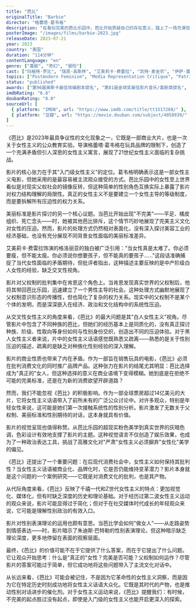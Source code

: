 ```yaml
---
title: "芭比"
originalTitle: "Barbie"
director: "格蕾塔·葛韦格"
description: "在看似完美的芭比乐园中，芭比开始质疑自己的存在意义，踏上了一场充满哲思的真实世界之旅。这部粉色包装的大片以娱乐化的方式探讨了父权制、美丽标准和女性身份认同等深刻议题。"
posterImage: "/images/films/barbie-2023.jpg"
releaseDate: 2023-07-21
year: 2023
country: "美国"
duration: "114分钟"
contentLanguage: "en"
genre: ["喜剧", "奇幻", "冒险"]
cast: ["玛格特·罗比", "瑞恩·高斯林", "艾美莉卡·费雷拉", "凯特·麦金农", "伊萨·雷"]
topics: ["Postmodern Feminism", "Media Representation Critique", "Patriarchy Critique", "Capitalism Critique", "Bodily Autonomy", "Pop Culture Feminism"]
status: "published"
awards: ["第96届奥斯卡最佳改编剧本提名", "第81届金球奖最佳影片音乐/喜剧类提名", "第76届英国电影学院奖最佳改编剧本提名"]
imdbRating: "6.8"
doubanRating: "8.0"
sourceUrl: [
  { platform: "IMDB", url: "https://www.imdb.com/title/tt1517268/" },
  { platform: "豆瓣", url: "https://movie.douban.com/subject/4058939/" }
]
---
```


《芭比》是2023年最具争议性的文化现象之一，它既是一部商业大片，也是一次关于女性主义的公众教育实验。导演格蕾塔·葛韦格在玩具品牌的限制下，创造了一个充满矛盾但引人深思的女性主义寓言，展现了21世纪女性主义面临的复杂挑战。

影片的核心张力在于其"入门级女性主义"的定位。葛韦格明确表示这是一部女性主义电影，但她采用的是最容易被主流观众接受的方式。芭比乐园中的女性至上世界看似是对现实父权社会的镜像反转，但这种简单的性别角色互换实际上暴露了影片对权力结构理解的局限性。真正的女性主义不是要建立一个女性主导的等级制度，而是要拆解所有压迫性的权力关系。

美丽标准是影片探讨的另一个核心议题。当芭比开始出现"不完美"——平足、橘皮组织、死亡念头——时，她被其他芭比排斥，这个情节巧妙地展现了完美主义文化对女性的压迫。然而，影片的处理方式仍然相对表面化，没有深入探讨美容工业的经济基础，也没有充分展现不同背景女性面临的美丽标准差异。

艾美莉卡·费雷拉饰演的格洛丽亚的独白被广泛引用："当女性真是太难了。你必须要瘦，但不能太瘦。你必须说你想要孩子，但不能真的要孩子......"这段话准确捕捉了当代女性面临的矛盾期待，但批评者指出，这种描述主要反映的是中产阶级白人女性的经验，缺乏交叉性视角。

影片对父权制的批判集中在肯恩这个角色上。当肯恩发现真实世界的父权制后，他将其带回芭比乐园，迅速建立了一个男性主导的社会。这种处理方式幽默地展现了父权制意识形态的传播性，但也简化了复杂的权力关系。现实中的父权制不是某个个体的发明，而是深深嵌入在经济、政治和文化结构中的系统性压迫。

从交叉性女性主义的角度来看，《芭比》的最大问题是其"白人女性主义"视角。尽管影片中包含了不同种族的芭比，但她们的经历基本上是同质化的，没有真正探讨种族、阶级、性取向等身份如何与性别身份交织，创造出不同的压迫体验。对于黑人女性主义者来说，片中的女性主义话语感觉既熟悉又疏离——熟悉的是关于性别压迫的描述，疏离的是缺乏对种族化性别经验的深入理解。

影片的商业性质也带来了内在矛盾。作为一部旨在销售玩具的电影，《芭比》必须在批判消费文化的同时推广品牌产品。这种张力在影片的结尾尤其明显：芭比选择成为"真正的"女人，但这种选择的意义在商业语境下变得模糊。她到底是在拒绝不可能的完美标准，还是在为新的消费欲望开辟道路？

然而，我们不能忽视《芭比》的积极影响。作为一部全球票房超过14亿美元的大片，它将女性主义话语带入了前所未有的广泛公众讨论中。对许多观众，特别是年轻女性来说，这可能是她们第一次接触系统性的性别分析。影片激发了无数关于父权制、美丽标准和性别期待的对话，这本身就具有价值。

影片的视觉呈现也值得称赞。从芭比乐园的超现实粉色美学到真实世界的灰暗色调，色彩设计有效地支撑了影片的主题。这种视觉语言不仅创造了娱乐效果，也成为了一种政治表达工具，挑战了高雅文化对"严肃"女性主义必须摒弃"女性化"美学的偏见。

《芭比》还提出了一个重要问题：在后现代消费社会中，女性主义如何保持其批判性？当女性主义话语被商业化、品牌化时，它是否仍能维持变革潜力？影片本身就是这个问题的一个案例研究——它既是对消费文化的批判，也是其产物。

从代际角度来看，《芭比》反映了千禧一代和Z世代女性主义的特点：更加视觉化、媒体化，但有时缺乏深度的历史和理论基础。对于经历过第二波女性主义运动的观众来说，影片可能显得过于简化；但对于在社交媒体时代成长的年轻观众来说，它可能是理解性别政治的有效入口。

影片对性别表演理论的运用也颇有意思。当芭比学会如何"做女人"——从走路姿势到情感表达——时，影片暗示了朱迪斯·巴特勒的性别表演理论。但这种暗示缺乏理论深度，更多地停留在表面的观察层面。

最终，《芭比》的价值可能不在于它提供了什么答案，而在于它提出了什么问题。它让观众开始思考：什么是"真正的"女性？完美是否可能？父权制如何运作？尽管影片的答案可能过于简单，但它成功地将这些问题带入了主流文化对话中。

从长远来看，《芭比》可能会被记住，不是因为它革命性的女性主义洞察，而是因为它在特定历史时刻成功地将女性主义话语大众化。它既是其时代的产物，也是推动性别对话进步的催化剂。对于女性主义运动来说，《芭比》提醒我们：有时候，不完美的起点胜过没有起点，即使是入门级的女性主义也能开启更深入的探索。